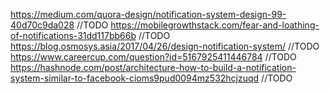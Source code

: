 https://medium.com/quora-design/notification-system-design-99-40d70c9da028 //TODO
https://mobilegrowthstack.com/fear-and-loathing-of-notifications-31dd117bb66b //TODO
https://blog.osmosys.asia/2017/04/26/design-notification-system/ //TODO
https://www.careercup.com/question?id=5167925411446784 //TODO
https://hashnode.com/post/architecture-how-to-build-a-notification-system-similar-to-facebook-cioms9pud0094mz532hcjzuqd //TODO